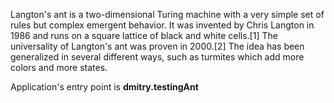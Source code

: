 Langton's ant is a two-dimensional Turing machine with a very simple set of rules but complex emergent behavior. It was invented by Chris Langton in 1986 and runs on a square lattice of black and white cells.[1] The universality of Langton's ant was proven in 2000.[2] The idea has been generalized in several different ways, such as turmites which add more colors and more states.

Application's entry point is **dmitry.testingAnt**